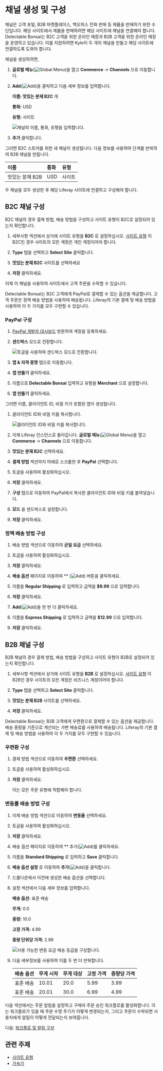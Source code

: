 # 채널 생성 및 구성

채널은 고객 포털, B2B 마켓플레이스, 백오피스 전화 판매 등 제품을 판매하기 위한 수단입니다. 해당 사이트에서 제품을 판매하려면 해당 사이트에 채널을 연결해야 합니다. Delectable Bonsai는 B2C 고객을 위한 온라인 매장과 B2B 고객을 위한 온라인 매장을 운영하고 있습니다. 이를 지원하려면 Kyle이 두 개의 채널을 만들고 해당 사이트에 연결하도록 도와야 합니다.

채널을 생성하려면,

1. **글로벌 메뉴**(![Global Menu](../../images/icon-applications-menu.png))을 열고 **Commerce** → **Channels** 으로 이동합니다.

1. **Add**(![Add](../../images/icon-add.png))을 클릭하고 다음 세부 정보를 입력합니다.

   **이름: 맛있는 분재 B2C** 개

   **통화:** USD

   **유형:** 사이트

   ![채널의 이름, 통화, 유형을 입력합니다.](./creating-and-configuring-channels/images/01.png)

1. **추가** 클릭합니다.

그러면 B2C 스토어를 위한 새 채널이 생성됩니다. 다음 정보를 사용하여 단계를 반복하여 B2B 채널을 만듭니다.

| 이름         | 통화  | 유형  |
|:---------- |:--- |:--- |
| 맛있는 분재 B2B | USD | 사이트 |

두 채널을 모두 생성한 후 해당 Liferay 사이트에 연결하고 구성해야 합니다.

## B2C 채널 구성

B2C 채널의 경우 결제 방법, 배송 방법을 구성하고 사이트 유형이 B2C로 설정되어 있는지 확인합니다.

1. 세부사항 섹션에서 상거래 사이트 유형을 **B2C** 로 설정하십시오. [사이트 유형](/w/commerce/starting-a-store/sites-and-site-types#site-types) 이 B2C인 경우 사이트의 모든 계정은 개인 계정이어야 합니다.

1. **Type** 탭을 선택하고 **Select Site** 클릭합니다.

1. **맛있는 분재 B2C** 사이트를 선택하세요

1. **저장** 클릭하세요.

이제 이 채널을 사용하여 사이트에서 고객 주문을 수락할 수 있습니다.

Delectable Bonsai는 B2C 고객에게 PayPal로 결제할 수 있는 옵션을 제공합니다. 고객 주문은 정액 배송 방법을 사용하여 배송됩니다. Liferay의 기본 결제 및 배송 방법을 사용하여 이 두 가지를 모두 구현할 수 있습니다.

### PayPal 구성

1. [PayPal 개발자 대시보드](https://developer.paypal.com/dashboard/) 방문하여 계정을 등록하세요.

1. **샌드박스** 모드로 전환합니다.

   ![토글을 사용하여 샌드박스 모드로 전환합니다.](./creating-and-configuring-channels/images/02.png)

1. **앱 & 자격 증명** 탭으로 이동합니다.

1. **앱 만들기** 클릭하세요.

1. 이름으로 **Delectable Bonsai** 입력하고 유형을 **Merchant** 으로 설정합니다.

1. **앱 만들기** 클릭하세요.

그러면 이름, 클라이언트 ID, 비밀 키가 포함된 앱이 생성됩니다.

1. 클라이언트 ID와 비밀 키를 복사합니다.

   ![클라이언트 ID와 비밀 키를 복사합니다.](./creating-and-configuring-channels/images/03.png)

1. 이제 Liferay 인스턴스로 돌아갑니다. **글로벌 메뉴**(![Global Menu](../../images/icon-applications-menu.png))을 열고 **Commerce** → **Channels** 으로 이동합니다.

1. **맛있는 분재 B2C** 선택하세요.

1. **결제 방법** 섹션까지 아래로 스크롤한 후 **PayPal** 선택합니다.

1. 토글을 사용하여 활성화하십시오.

1. **저장** 클릭하세요.

1. **구성** 탭으로 이동하여 PayPal에서 복사한 클라이언트 ID와 비밀 키를 붙여넣습니다.

1. **모드** 을 샌드박스로 설정합니다.

1. **저장** 클릭하세요.

### 정액 배송 방법 구성

1. 배송 방법 섹션으로 이동하여 **균일 요금** 선택하세요.

1. 토글을 사용하여 활성화하십시오.

1. **저장** 클릭하세요.

1. **배송 옵션** 페이지로 이동하여 ** (![Add](../../images/icon-add.png)) 버튼을 클릭하세요.

1. 이름을 **Regular Shipping** 로 입력하고 금액을 **$9.99** 으로 입력합니다.

1. **저장** 클릭하세요.

1. **Add**(![Add](../../images/icon-add.png))을 한 번 더 클릭하세요.

1. 이름을 **Express Shipping** 로 입력하고 금액을 **$12.99** 으로 입력합니다.

1. **저장** 클릭하세요.

## B2B 채널 구성

B2B 채널의 경우 결제 방법, 배송 방법을 구성하고 사이트 유형이 B2B로 설정되어 있는지 확인합니다.

1. 세부사항 섹션에서 상거래 사이트 유형을 **B2B** 로 설정하십시오. [사이트 유형](https://learn.liferay.com/web/guest/w/commerce/starting-a-store/sites-and-site-types#site-types) 이 B2B인 경우 사이트의 모든 계정은 비즈니스 계정이어야 합니다.

1. **Type** 탭을 선택하고 **Select Site** 클릭합니다.

1. **맛있는 분재 B2B** 사이트를 선택하세요.

1. **저장** 클릭하세요.

Delectable Bonsai는 B2B 고객에게 우편환으로 결제할 수 있는 옵션을 제공합니다. 배송 중량을 기준으로 계산되는 가변 배송료를 사용하여 배송됩니다. Liferay의 기본 결제 및 배송 방법을 사용하여 이 두 가지를 모두 구현할 수 있습니다.

### 우편환 구성

1. 결제 방법 섹션으로 이동하여 **우편환** 선택하세요.

1. 토글을 사용하여 활성화하십시오.

1. **저장** 클릭하세요.

   이는 모든 주문 유형에 적합해야 합니다.

### 변동률 배송 방법 구성

1. 이제 배송 방법 섹션으로 이동하여 **변동율** 선택하세요.

1. 토글을 사용하여 활성화하십시오.

1. **저장** 클릭하세요.

1. 배송 옵션 페이지로 이동하여 ** 추가(![Add](../../images/icon-add.png))를 클릭하세요.

1. 이름을 **Standard Shipping** 로 입력하고 **Save** 클릭합니다.

1. **배송 옵션 설정** 로 이동하여 **추가**(![Add](../../images/icon-add.png))을 클릭합니다.

1. 드롭다운에서 이전에 생성한 배송 옵션을 선택합니다.

1. 설정 섹션에서 다음 세부 정보를 입력합니다.

   **배송 옵션:** 표준 배송

   **무게:** 0.0

   **중량:** 10.0

   **고정 가격:** 4.99

   **중량 단위당 가격:** 2.99

   ![사용 가능한 변동 요금 배송 등급을 구성합니다.](./creating-and-configuring-channels/images/04.png)

1. 다음 세부정보를 사용하여 이를 두 번 더 반복합니다.

   | 배송 옵션 | 무게 시작 | 무게 대상 | 고정 가격 | 중량당 가격 |
   |:----- |:----- |:----- |:----- |:------ |
   | 표준 배송 | 10.01 | 20.0  | 5.99  | 3.99   |
   | 표준 배송 | 20.01 | 30.0  | 6.99  | 4.99   |

다음 섹션에서는 주문 알림을 설정하고 구매자 주문 승인 워크플로를 활성화합니다. 이는 워크플로가 있을 때 주문 수명 주기가 어떻게 변경되는지, 그리고 주문이 수락되면 사용자에게 알림이 어떻게 전달되는지 보여줍니다.

다음: [워크플로 및 알림 구성](./configuring-workflows-and-notifications.md)

## 관련 주제

* [사이트 유형](https://learn.liferay.com/web/guest/w/commerce/starting-a-store/sites-and-site-types#site-types)
* [가속기](https://learn.liferay.com/web/guest/w/commerce/starting-a-store/accelerators)